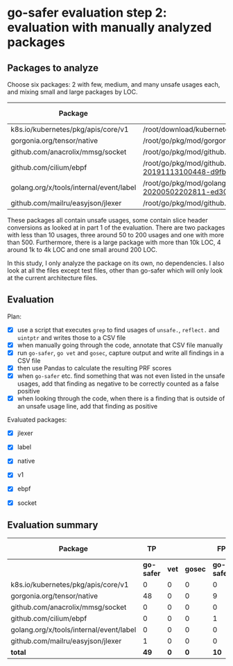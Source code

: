 # go-safer evaluation step 2: evaluation with manually analyzed packages

## Packages to analyze

Choose six packages: 2 with few, medium, and many unsafe usages each, and mixing small and large packages by LOC.

| **Package**                             | **Directory**                                                                               | **LOC** | **Number Go Files** | **Unsafe Usages** |
|-----------------------------------------|---------------------------------------------------------------------------------------------|---------|---------------------|-------------------|
| k8s.io/kubernetes/pkg/apis/core/v1      | /root/download/kubernetes/kubernetes/pkg/apis/core/v1                                       | 10,048  | 6                   | 675               |
| gorgonia.org/tensor/native              | /root/go/pkg/mod/gorgonia.org/tensor@v0.9.6/native                                          | 1,867   | 4                   | 151               |
| github.com/anacrolix/mmsg/socket        | /root/go/pkg/mod/github.com/anacrolix/mmsg@v1.0.0/socket                                    | 3,782   | 86                  | 114               |
| github.com/cilium/ebpf                  | /root/go/pkg/mod/github.com/cilium/ebpf@v0.0.0-20191113100448-d9fb101ca1fb                  | 2,851   | 14                  | 58                |
| golang.org/x/tools/internal/event/label | /root/go/pkg/mod/golang.org/x/tools@v0.0.0-20200502202811-ed308ab3e770/internal/event/label | 213     | 1                   | 6                 |
| github.com/mailru/easyjson/jlexer       | /root/go/pkg/mod/github.com/mailru/easyjson@v0.7.0/jlexer                                   | 1,234   | 4                   | 5                 |

These packages all contain unsafe usages, some contain slice header conversions as looked at in part 1 of the evaluation.
There are two packages with less than 10 usages, three around 50 to 200 usages and one with more than 500. Furthermore, there is
a large package with more than 10k LOC, 4 around 1k to 4k LOC and one small around 200 LOC.

In this study, I only analyze the package on its own, no dependencies. I also look at all the files except test files,
other than go-safer which will only look at the current architecture files.


## Evaluation

Plan:

 - [x] use a script that executes `grep` to find usages of `unsafe.`, `reflect.` and `uintptr` and writes those to a CSV
       file
 - [x] when manually going through the code, annotate that CSV file manually
 - [x] run `go-safer`, `go vet` and `gosec`, capture output and write all findings in a CSV file
 - [x] then use Pandas to calculate the resulting PRF scores
 - [x] when `go-safer` etc. find something that was not even listed in the unsafe usages, add that finding as negative to
       be correctly counted as a false positive
 - [x] when looking through the code, when there is a finding that is outside of an unsafe usage line, add that finding as
       positive
       
Evaluated packages:

 - [x] jlexer
 - [x] label
 - [x] native
 - [x] v1
 - [x] ebpf
 - [x] socket


## Evaluation summary

| **Package**                              | **TP**                |            |           | **FP**                 |            |           | **TN**                |            |           | **FN**                 |            |           | **Precision** |            |           | **Recall**    |            |           | **Accuracy** |            |           | **F1-Score** |            |           |
|------------------------------------------|-----------------------|------------|-----------|------------------------|------------|-----------|-----------------------|------------|-----------|------------------------|------------|-----------|---------------|------------|-----------|---------------|------------|-----------|--------------|------------|-----------|--------------|------------|-----------|
|                                          | **go-safer**          | **vet**    | **gosec** | **go-safer**           | **vet**    | **gosec** | **go-safer**          | **vet**    | **gosec** | **go-safer**           | **vet**    | **gosec** | **go-safer**  | **vet**    | **gosec** | **go-safer**  | **vet**    | **gosec** | **go-safer** | **vet**    | **gosec** | **go-safer** | **vet**    | **gosec** |
| k8s.io/kubernetes/pkg/apis/core/v1       | 0                     | 0          | 0         | 0                      | 0          | 676       | 676                   | 676        | 1         | 0                      | 0          | 0         | -             | -          | 0         | -             | -          | -         | 1            | 1          | 0.001     | -            | -          | -         |
| gorgonia.org/tensor/native               | 48                    | 0          | 0         | 9                      | 0          | 98        | 101                   | 109        | 11        | 0                      | 48         | 48        | 0.842         | -          | 0         | 1             | 0          | 0         | 0.943        | 0.694      | 0.070     | 0.914        | -          | -         |
| github.com/anacrolix/mmsg/socket         | 0                     | 0          | 0         | 0                      | 0          | 17        | 115                   | 115        | 99        | 0                      | 0          | 0         | -             | -          | 0         | -             | -          | -         | 1            | 1          | 0.853     | -            | -          | -         |
| github.com/cilium/ebpf                   | 0                     | 0          | 0         | 1                      | 0          | 52        | 57                    | 58         | 27        | 0                      | 0          | 0         | 0             | -          | 0         | -             | -          | -         | 0.983        | 1          | 0.342     | -            | -          | -         |
| golang.org/x/tools/internal/event/label  | 0                     | 0          | 0         | 0                      | 0          | 7         | 5                     | 5          | 1         | 0                      | 0          | 0         | -             | -          | 0         | -             | -          | -         | 1            | 1          | 0.125     | -            | -          | -         |
| github.com/mailru/easyjson/jlexer        | 1                     | 0          | 0         | 0                      | 0          | 2         | 4                     | 4          | 2         | 0                      | 1          | 1         | 1             | -          | 0         | 1             | 0          | 0         | 1            | 0.8        | 0.4       | 1            | -          | -         |
| **total**                                | **49**                | **0**      | **0**     | **10**                 | **0**      | **852**   | **958**               | **967**    | **141**   | **0**                  | **49**     | **49**    | **0.831**     | **-**      | **0**     | **1**         | **0**      | **0**     | **0.990**    | **0.952**  | **0.135** | **0.907**    | -          | -         |
